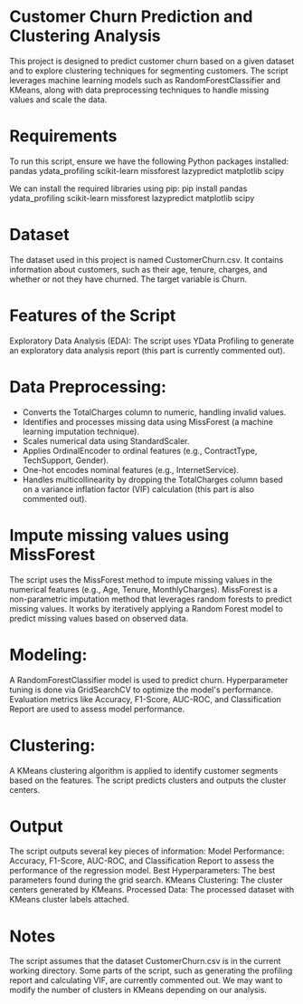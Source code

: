 # Customer Churn Prediction and Clustering Analysis
This project is designed to predict customer churn based on a given dataset and to explore clustering techniques for segmenting customers. The script leverages machine learning models such as RandomForestClassifier and KMeans, along with data preprocessing techniques to handle missing values and scale the data.

# Requirements
To run this script, ensure we have the following Python packages installed:
pandas
ydata_profiling
scikit-learn
missforest
lazypredict
matplotlib
scipy

We can install the required libraries using pip:
pip install pandas ydata_profiling scikit-learn missforest lazypredict matplotlib scipy

# Dataset
The dataset used in this project is named CustomerChurn.csv. It contains information about customers, such as their age, tenure, charges, and whether or not they have churned. The target variable is Churn.

# Features of the Script
Exploratory Data Analysis (EDA):
The script uses YData Profiling to generate an exploratory data analysis report (this part is currently commented out).

# Data Preprocessing:
- Converts the TotalCharges column to numeric, handling invalid values.
- Identifies and processes missing data using MissForest (a machine learning imputation technique).
- Scales numerical data using StandardScaler.
- Applies OrdinalEncoder to ordinal features (e.g., ContractType, TechSupport, Gender).
- One-hot encodes nominal features (e.g., InternetService).
- Handles multicollinearity by dropping the TotalCharges column based on a variance inflation factor (VIF) calculation (this part is also commented out).

# Impute missing values using MissForest
The script uses the MissForest method to impute missing values in the numerical features (e.g., Age, Tenure, MonthlyCharges). MissForest is a non-parametric imputation method that leverages random forests to predict missing values. It works by iteratively applying a Random Forest model to predict missing values based on observed data. 

# Modeling:
A RandomForestClassifier model is used to predict churn. Hyperparameter tuning is done via GridSearchCV to optimize the model's performance.
Evaluation metrics like Accuracy, F1-Score, AUC-ROC, and Classification Report are used to assess model performance.

# Clustering:
A KMeans clustering algorithm is applied to identify customer segments based on the features. The script predicts clusters and outputs the cluster centers.

# Output
The script outputs several key pieces of information:
Model Performance: Accuracy, F1-Score, AUC-ROC, and Classification Report to assess the performance of the regression model.
Best Hyperparameters: The best parameters found during the grid search.
KMeans Clustering: The cluster centers generated by KMeans.
Processed Data: The processed dataset with KMeans cluster labels attached.

# Notes
The script assumes that the dataset CustomerChurn.csv is in the current working directory.
Some parts of the script, such as generating the profiling report and calculating VIF, are currently commented out.
We may want to modify the number of clusters in KMeans depending on our analysis.
